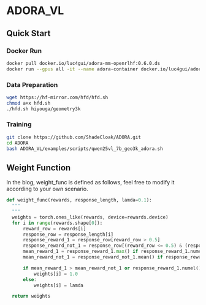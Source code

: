 
# ADORA_VL  

## Quick Start 

### Docker Run
~~~bash  
docker pull docker.io/luc4gui/adora-mm-openrlhf:0.6.0.ds
docker run --gpus all -it --name adora-container docker.io/luc4gui/adora-mm-openrlhf:0.6.0.ds  
~~~

### Data Preparation

~~~bash  
wget https://hf-mirror.com/hfd/hfd.sh
chmod a+x hfd.sh
./hfd.sh hiyouga/geometry3k
~~~

### Training

~~~bash  
git clone https://github.com/ShadeCloak/ADORA.git
cd ADORA
bash ADORA_VL/examples/scripts/qwen25vl_7b_geo3k_adora.sh
~~~

##  Weight Function
In the blog, weight_func is defined as follows, feel free to modify it according to your own scenario.
~~~python  
def weight_func(rewards, response_length, lamda=0.1):  
  """   
  """  
  weights = torch.ones_like(rewards, device=rewards.device)  
  for i in range(rewards.shape[0]):  
      reward_row = rewards[i]  
      response_row = response_length[i]  
      response_reward_1 = response_row[reward_row > 0.5]  
      response_reward_not_1 = response_row[(reward_row <= 0.5) & (response_row < 4094)]  
      mean_reward_1 = response_reward_1.max() if response_reward_1.numel() > 0 else float('-inf')  
      mean_reward_not_1 = response_reward_not_1.mean() if response_reward_not_1.numel() > 0 else float('inf') 

      if mean_reward_1 > mean_reward_not_1 or response_reward_1.numel() == 0:  
          weights[i] = 1.0
      else: 
          weights[i] = lamda

  return weights
~~~
